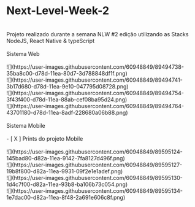 
# Next-Level-Week-2
<br>
Projeto realizado durante a semana NLW #2 edição utilizando as Stacks NodeJS, React Native & typeScript
<br><br>
Sistema Web
<br><br>
![](https://user-images.githubusercontent.com/60948849/89494738-35ba8c00-d78d-11ea-80d7-3d788848df1f.png)
<br>
![](https://user-images.githubusercontent.com/60948849/89494741-3b17d680-d78d-11ea-9e10-047795d08728.png)
<br>
![](https://user-images.githubusercontent.com/60948849/89494754-3f43f400-d78d-11ea-88ab-cef08ba95d24.png)
<br>
![](https://user-images.githubusercontent.com/60948849/89494764-43701180-d78d-11ea-8adf-228680a06b88.png)
<br><br>
Sistema Mobile
<br><br>
- [ X ] Prints do projeto Mobile
<br><br>
![](https://user-images.githubusercontent.com/60948849/89595124-145bad80-d82a-11ea-9142-7fa8127d496f.png)
<br>
![](https://user-images.githubusercontent.com/60948849/89595127-19b8f800-d82a-11ea-9931-09f2e1e1adef.png)
<br>
![](https://user-images.githubusercontent.com/60948849/89595130-1d4c7f00-d82a-11ea-93b8-ba106b73c054.png)
<br>
![](https://user-images.githubusercontent.com/60948849/89595134-1e7dac00-d82a-11ea-8f48-2a691e606c8f.png)
<br>
